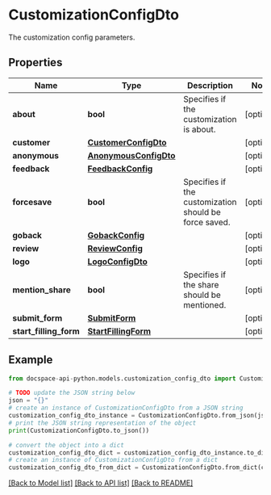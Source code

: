 # CustomizationConfigDto
The customization config parameters.

## Properties

Name | Type | Description | Notes
------------ | ------------- | ------------- | -------------
**about** | **bool** | Specifies if the customization is about. | [optional] 
**customer** | [**CustomerConfigDto**](CustomerConfigDto.md) |  | [optional] 
**anonymous** | [**AnonymousConfigDto**](AnonymousConfigDto.md) |  | [optional] 
**feedback** | [**FeedbackConfig**](FeedbackConfig.md) |  | [optional] 
**forcesave** | **bool** | Specifies if the customization should be force saved. | [optional] 
**goback** | [**GobackConfig**](GobackConfig.md) |  | [optional] 
**review** | [**ReviewConfig**](ReviewConfig.md) |  | [optional] 
**logo** | [**LogoConfigDto**](LogoConfigDto.md) |  | [optional] 
**mention_share** | **bool** | Specifies if the share should be mentioned. | [optional] 
**submit_form** | [**SubmitForm**](SubmitForm.md) |  | [optional] 
**start_filling_form** | [**StartFillingForm**](StartFillingForm.md) |  | [optional] 

## Example

```python
from docspace-api-python.models.customization_config_dto import CustomizationConfigDto

# TODO update the JSON string below
json = "{}"
# create an instance of CustomizationConfigDto from a JSON string
customization_config_dto_instance = CustomizationConfigDto.from_json(json)
# print the JSON string representation of the object
print(CustomizationConfigDto.to_json())

# convert the object into a dict
customization_config_dto_dict = customization_config_dto_instance.to_dict()
# create an instance of CustomizationConfigDto from a dict
customization_config_dto_from_dict = CustomizationConfigDto.from_dict(customization_config_dto_dict)
```
[[Back to Model list]](../README.md#documentation-for-models) [[Back to API list]](../README.md#documentation-for-api-endpoints) [[Back to README]](../README.md)


